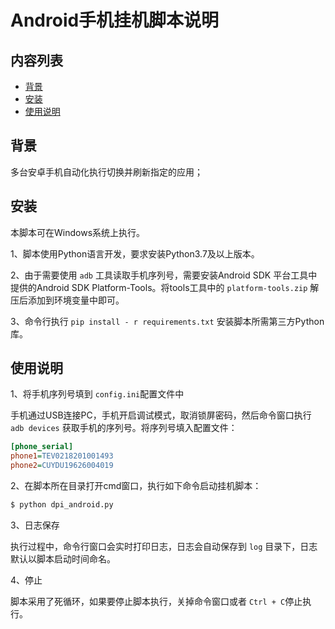 # Android手机挂机脚本说明

## 内容列表

- [背景](#背景)
- [安装](#安装)
- [使用说明](#使用说明)

## 背景

多台安卓手机自动化执行切换并刷新指定的应用；

## 安装
本脚本可在Windows系统上执行。

1、脚本使用Python语言开发，要求安装Python3.7及以上版本。

2、由于需要使用 `adb` 工具读取手机序列号，需要安装Android SDK 平台工具中提供的Android SDK Platform-Tools。将tools工具中的 `platform-tools.zip` 解压后添加到环境变量中即可。

3、命令行执行 `pip install - r requirements.txt` 安装脚本所需第三方Python库。

## 使用说明

1、将手机序列号填到 `config.ini`配置文件中

手机通过USB连接PC，手机开启调试模式，取消锁屏密码，然后命令窗口执行 `adb devices` 获取手机的序列号。将序列号填入配置文件：

```ini
[phone_serial]
phone1=TEV0218201001493
phone2=CUYDU19626004019
```

2、在脚本所在目录打开cmd窗口，执行如下命令启动挂机脚本：

```sh
$ python dpi_android.py
```

3、日志保存

执行过程中，命令行窗口会实时打印日志，日志会自动保存到 `log` 目录下，日志默认以脚本启动时间命名。

4、停止

脚本采用了死循环，如果要停止脚本执行，关掉命令窗口或者 `Ctrl + C`停止执行。